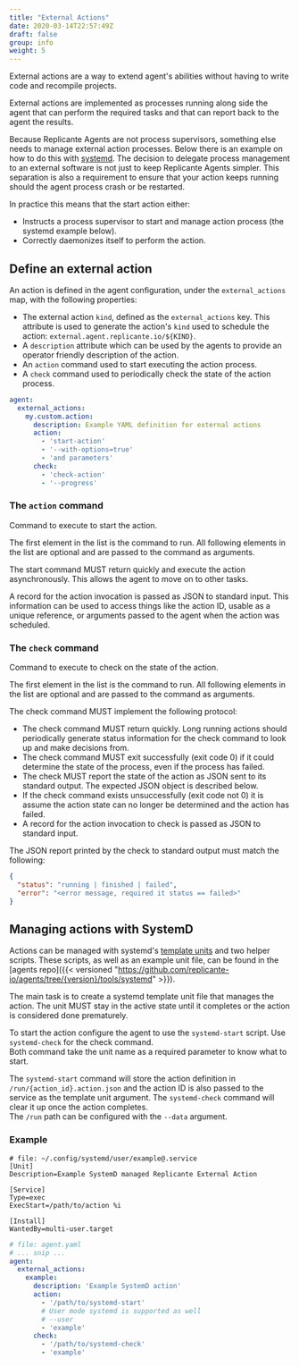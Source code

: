 ```yaml
---
title: "External Actions"
date: 2020-03-14T22:57:49Z
draft: false
group: info
weight: 5
---
```


External actions are a way to extend agent's abilities without
having to write code and recompile projects.

External actions are implemented as processes running along side the agent that
can perform the required tasks and that can report back to the agent the results.

Because Replicante Agents are not process supervisors, something else needs to manage external
action processes.
Below there is an example on how to do this with [systemd](https://systemd.io/).
The decision to delegate process management to an external software is not just to keep
Replicante Agents simpler.
This separation is also a requirement to ensure that your action keeps running should the
agent process crash or be restarted.

In practice this means that the start action either:

* Instructs a process supervisor to start and manage action process (the systemd example below).
* Correctly daemonizes itself to perform the action.

## Define an external action

An action is defined in the agent configuration, under the `external_actions` map,
with the following properties:

* The external action `kind`, defined as the `external_actions` key.
  This attribute is used to generate the action's `kind` used to schedule the action:
  `external.agent.replicante.io/${KIND}`.
* A `description` attribute which can be used by the agents to provide
  an operator friendly description of the action.
* An `action` command used to start executing the action process.
* A `check` command used to periodically check the state of the action process.

```yaml
agent:
  external_actions:
    my.custom.action:
      description: Example YAML definition for external actions
      action:
        - 'start-action'
        - '--with-options=true'
        - 'and parameters'
      check:
        - 'check-action'
        - '--progress'
```

### The `action` command

Command to execute to start the action.

The first element in the list is the command to run.
All following elements in the list are optional and are passed to the command as arguments.

The start command MUST return quickly and execute the action asynchronously.
This allows the agent to move on to other tasks.

A record for the action invocation is passed as JSON to standard input.
This information can be used to access things like the action ID, usable as a unique
reference, or arguments passed to the agent when the action was scheduled.

### The `check` command

Command to execute to check on the state of the action.

The first element in the list is the command to run.
All following elements in the list are optional and are passed to the command as arguments.

The check command MUST implement the following protocol:

* The check command MUST return quickly.
  Long running actions should periodically generate status information for the check
  command to look up and make decisions from.
* The check command MUST exit successfully (exit code 0) if it could determine the
  state of the process, even if the process has failed.
* The check MUST report the state of the action as JSON sent to its standard output.
  The expected JSON object is described below.
* If the check command exists unsuccessfully (exit code not 0) it is assume the action
  state can no longer be determined and the action has failed.
* A record for the action invocation to check is passed as JSON to standard input.

The JSON report printed by the check to standard output must match the following:

```json
{
  "status": "running | finished | failed",
  "error": "<error message, required it status == failed>"
}
```

## Managing actions with SystemD

Actions can be managed with systemd's
[template units](https://fedoramagazine.org/systemd-template-unit-files/)
and two helper scripts.
These scripts, as well as an example unit file, can be found in the
[agents repo]({{< versioned "https://github.com/replicante-io/agents/tree/{version}/tools/systemd" >}}).

The main task is to create a systemd template unit file that manages the action.
The unit MUST stay in the active state until it completes or the action is considered done prematurely.

To start the action configure the agent to use the `systemd-start` script.
Use `systemd-check` for the check command.  
Both command take the unit name as a required parameter to know what to start.

The `systemd-start` command will store the action definition in `/run/{action_id}.action.json`
and the action ID is also passed to the service as the template unit argument.
The `systemd-check` command will clear it up once the action completes.  
The `/run` path can be configured with the `--data` argument.

### Example

```systemd
# file: ~/.config/systemd/user/example@.service
[Unit]
Description=Example SystemD managed Replicante External Action

[Service]
Type=exec
ExecStart=/path/to/action %i

[Install]
WantedBy=multi-user.target
```

```yaml
# file: agent.yaml
# ... snip ...
agent:
  external_actions:
    example:
      description: 'Example SystemD action'
      action:
        - '/path/to/systemd-start'
        # User mode systemd is supported as well
        # --user
        - 'example'
      check:
        - '/path/to/systemd-check'
        - 'example'
```
